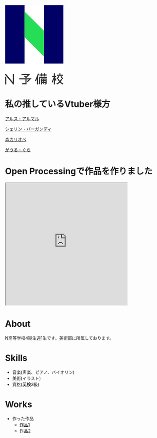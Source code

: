 ![N予備のロゴ](ab95671b-private.png)

# 私の推しているVtuber様方
[アルス・アルマル](https://www.youtube.com/channel/UCdpUojq0KWZCN9bxXnZwz5w)

[シェリン・バーガンディ](https://www.youtube.com/channel/UCHBhnG2G-qN0JrrWmMO2FTA)

[森カリオペ](https://www.youtube.com/channel/UCL_qhgtOy0dy1Agp8vkySQg)

[がうる・ぐら](https://www.youtube.com/channel/UCoSrY_IQQVpmIRZ9Xf-y93g)

# Open Processingで作品を作りました
<iframe src="https://openprocessing.org/sketch/1137855/embed/" width="400" height="400"></iframe>

# About
N高等学校4期生週1生です。美術部に所属しております。

# Skills
- 音楽(声楽、ピアノ、バイオリン)
- 美術(イラスト)
- 資格(英検3級)

# Works
- 作った作品
  - [作品1](イラスト181.jpg)
  - [作品2](イラスト188.jpg)

